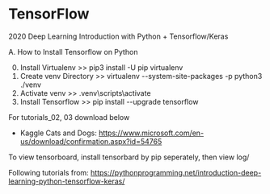 # TensorFlow

2020 Deep Learning Introduction with Python + Tensorflow/Keras
 
A. How to Install Tensorflow on Python

 0. Install Virtualenv >> pip3 install -U pip virtualenv
 1. Create venv Directory >> virtualenv --system-site-packages -p python3 ./venv
 2. Activate venv >> .venv\scripts\activate
 3. Install Tensorflow >> pip install --upgrade tensorflow
 
For tutorials_02, 03 download below
- Kaggle Cats and Dogs: https://www.microsoft.com/en-us/download/confirmation.aspx?id=54765

To view tensorboard, install tensorbard by pip seperately, then view log/

Following tutorials from: https://pythonprogramming.net/introduction-deep-learning-python-tensorflow-keras/
